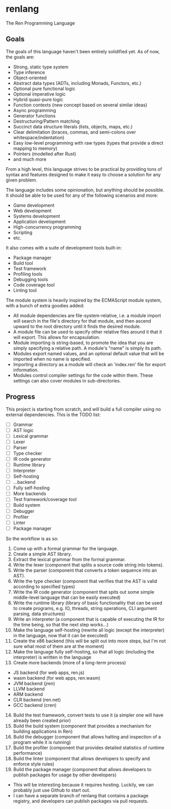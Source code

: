 # renlang
The Ren Programming Language

## Goals

The goals of this language haven't been entirely solidified yet. As of now, the goals are:

- Strong, static type system
- Type inference
- Object-oriented
- Abstract data types (ADTs, including Monads, Functors, etc.)
- Optional pure functional logic
- Optional imperative logic
- Hybrid quasi-pure logic
- Function contexts (new concept based on several similar ideas)
- Async programming
- Generator functions
- Destructuring/Pattern matching
- Succinct data structure literals (lists, objects, maps, etc.)
- Clear delimitation (braces, commas, and semi-colons over whitespace/indentation)
- Easy low-level programming with raw types (types that provide a direct mapping to memory)
- Pointers (modelled after Rust)
- and much more

From a high level, this language strives to be practical by providing tons of syntax and features designed to make it easy to choose a solution for any given problem.

The language includes some opinionation, but anything should be possible. It should be able to be used for any of the following scenarios and more:

- Game development
- Web development
- Systems development
- Application development
- High-concurrency programming
- Scripting
- etc.

It also comes with a suite of development tools built-in:

- Package manager
- Build tool
- Test framework
- Profiling tools
- Debugging tools
- Code coverage tool
- Linting tool

The module system is heavily inspired by the ECMAScript module system, with a bunch of extra goodies added:

- All module dependencies are file-system-relative, i.e. a module import will search in the file's directory for that module, and then ascend upward to the root directory until it finds the desired module.
- A module file can be used to specify other relative files around it that it will export. This allows for encapsulation.
- Module importing is string-based, to promote the idea that you are simply specifying a relative path. A module's "name" is simply its path.
- Modules export named values, and an optional default value that will be imported when no name is specified.
- Importing a directory as a module will check an 'index.ren' file for export information.
- Modules control compiler settings for the code within them. These settings can also cover modules in sub-directories.

## Progress

This project is starting from scratch, and will build a full compiler using no external dependencies. This is the TODO list:

- [ ] Grammar
- [ ] AST logic
- [ ] Lexical grammar
- [ ] Lexer
- [ ] Parser
- [ ] Type checker
- [ ] IR code generator
- [ ] Runtime library
- [ ] Interpreter
- [ ] Self-hosting
- [ ] ...backend
- [ ] Fully self-hosting
- [ ] More backends
- [ ] Test framework/coverage tool
- [ ] Build system
- [ ] Debugger
- [ ] Profiler
- [ ] Linter
- [ ] Package manager

So the workflow is as so:

1. Come up with a formal grammar for the language.
2. Create a simple AST library.
3. Extract the lexical grammar from the formal grammar.
4. Write the lexer (component that splits a source code string into tokens).
5. Write the parser (component that converts a token sequence into an AST).
6. Write the type checker (component that verifies that the AST is valid according to specified types)
7. Write the IR code generator (component that spits out some simple middle-level language that can be easily executed)
8. Write the runtime library (library of basic functionality that can be used to create programs, e.g. IO, threads, string operations, CLI argument parsing, data structures)
9. Write an interpreter (a component that is capable of executing the IR for the time being, so that the next step works...)
10. Make the language self-hosting (rewrite all logic (except the interpreter) in the language, now that it can be executed)
11. Create the x86 backend (this will be split out into more steps, but I'm not sure what most of them are at the moment)
12. Make the language fully self-hosting, so that all logic (including the interpreter) is written in the language
13. Create more backends (more of a long-term process)
  - JS backend (for web apps, ren.js)
  - wasm backend (for web apps, ren.wasm)
  - JVM backend (jren)
  - LLVM backend
  - ARM backend
  - CLR backend (ren.net)
  - GCC backend (cren)
14. Build the test framework, convert tests to use it (a simpler one will have already been created prior)
15. Build the build system (component that provides a mechanism for building applications in Ren)
16. Build the debugger (component that allows halting and inspection of a program while it is running)
17. Build the profiler (component that provides detailed statistics of runtime performance)
18. Build the linter (component that allows developers to specify and enforce style rules)
19. Build the package manager (component that allows developers to publish packages for usage by other developers)
  - This will be interesting because it requires hosting. Luckily, we can probably just use Github to start out.
  - I can have a separate branch of renlang that contains a package registry, and developers can publish packages via pull requests.